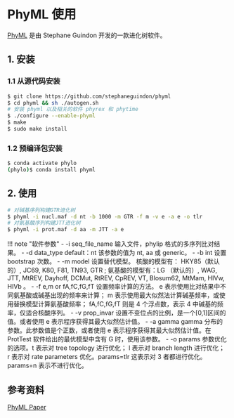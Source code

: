 # PhyML 使用

[PhyML](https://github.com/stephaneguindon/phyml/) 是由 Stephane Guindon 开发的一款进化树软件。

## 1. 安装

### 1.1 从源代码安装

```bash
$ git clone https://github.com/stephaneguindon/phyml
$ cd phyml && sh ./autogen.sh
# 安装 phyml 以及相关的软件 phyrex 和 phytime
$ ./configure --enable-phyml
$ make
$ sudo make install
```

### 1.2 预编译包安装

```bash
$ conda activate phylo
(phylo)$ conda install phyml
```

## 2. 使用

```bash
# 对碱基序列构建GTR进化树
$ phyml -i nucl.maf -d nt -b 1000 -m GTR -f m -v e -a e -o tlr
# 对氨基酸序列构建JTT进化树
$ phyml -i prot.maf -d aa -m JTT -a e
```

!!! note "软件参数"
    - -i seq_file_name 输入文件，phylip 格式的多序列比对结果。
    - -d data_type default：nt 该参数的值为 nt, aa 或 generic。
    - -b int 设置 bootstrap 次数。
    - -m model 设置替代模型。 核酸的模型有： HKY85（默认的）, JC69, K80, F81, TN93, GTR ; 氨基酸的模型有：LG （默认的）, WAG, JTT, MtREV, Dayhoff, DCMut, RtREV, CpREV, VT, Blosum62, MtMam, HIVw, HIVb 。
    - -f e,m or fA,fC,fG,fT 设置频率计算的方法。 e 表示使用比对结果中不同氨基酸或碱基出现的频率来计算； m 表示使用最大似然法计算碱基频率，或使用替换模型计算氨基酸频率； fA,fC,fG,fT 则是 4 个浮点数，表示 4 中碱基的频率，仅适合核酸序列。
    - -v prop_invar 设置不变位点的比例，是一个[0,1]区间的值。或者使用 e 表示程序获得其最大似然估计值。
    - -a gamma gamma 分布的参数。此参数值是个正数，或者使用 e 表示程序获得其最大似然估计值。在 ProtTest 软件给出的最优模型中含有 G 时，使用该参数。
    - -o params 参数优化的选项。t 表示对 tree topology 进行优化； l 表示对 branch length 进行优化； r 表示对 rate parameters 优化。params=tlr 这表示对 3 者都进行优化。 params=n 表示不进行优化。

## 参考资料

[PhyML Paper](http://www.atgc-montpellier.fr/download/papers/phyml_2010.pdf)
